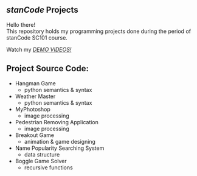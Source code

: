 ## *stanCode* Projects
Hello there!\
This repository holds my programming projects done during the period of stanCode SC101 course.

Watch my *[DEMO VIDEOS!](https://drive.google.com/drive/folders/1Gi3bn9qPW_gR0ISyGzVPLd5Bztdvd7rF?fbclid=IwAR36BW3v_bHn-Idsh-0_ROSWLwrXOzoervZId25OOzH2LX4b6FCGDfULdDg)*

## Project Source Code:
* Hangman Game
   * python semantics & syntax
* Weather Master
   * python semantics & syntax
* MyPhotoshop
   * image processing
* Pedestrian Removing Application
   * image processing
* Breakout Game
   * animation & game designing
* Name Popularity Searching System
  * data structure
* Boggle Game Solver
  * recursive functions
